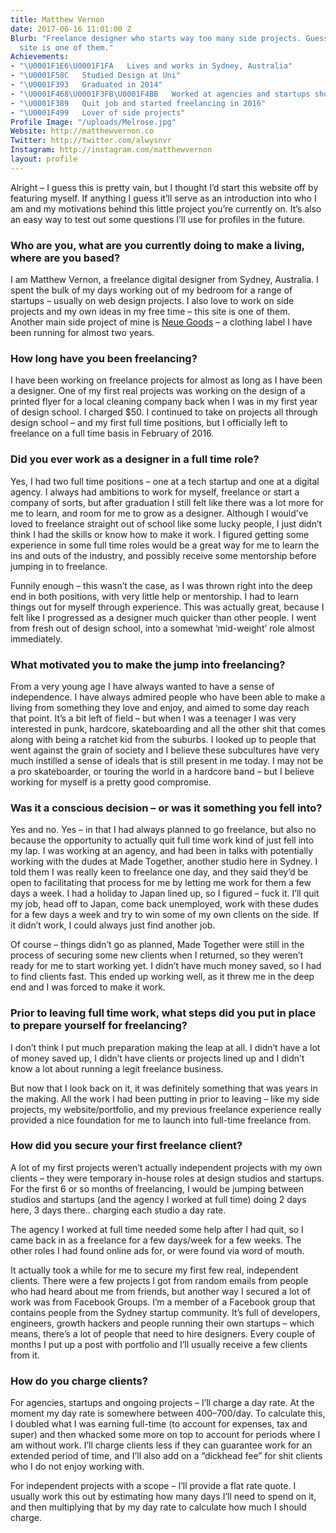 ```yaml
---
title: Matthew Vernon
date: 2017-06-16 11:01:00 Z
Blurb: "Freelance designer who starts way too many side projects. Guess what? \LThis
  site is one of them."
Achievements:
- "\U0001F1E6\U0001F1FA   Lives and works in Sydney, Australia"
- "\U0001F58C   Studied Design at Uni"
- "\U0001F393   Graduated in 2014"
- "\U0001F468\U0001F3FB‍\U0001F4BB   Worked at agencies and startups shortly after"
- "\U0001F389   Quit job and started freelancing in 2016"
- "\U0001F499   Lover of side projects"
Profile Image: "/uploads/Melrose.jpg"
Website: http://matthewvernon.co
Twitter: http://twitter.com/alwysnvr
Instagram: http://instagram.com/matthewvernon
layout: profile
---
```


Alright – I guess this is pretty vain, but I thought I’d start this website off by featuring myself. If anything I guess it’ll serve as an introduction into who I am and my motivations behind this little project you’re currently on. It’s also an easy way to test out some questions I’ll use for profiles in the future.


### Who are you, what are you currently doing to make a living, where are you based?

I am Matthew Vernon, a freelance digital designer from Sydney, Australia. I spent the bulk of my days working out of my bedroom for a range of startups – usually on web design projects. I also love to work on side projects and my own ideas in my free time – this site is one of them. Another main side project of mine is [Neue Goods](http://neuegoods.com) – a clothing label I have been running for almost two years.


### How long have you been freelancing?

I have been working on freelance projects for almost as long as I have been a designer. One of my first real projects was working on the design of a printed flyer for a local cleaning company back when I was in my first year of design school. I charged $50. I continued to take on projects all through design school – and my first full time positions, but I officially left to freelance on a full time basis in February of 2016.


### Did you ever work as a designer in a full time role?

Yes, I had two full time positions – one at a tech startup and one at a digital agency. I always had ambitions to work for myself, freelance or start a company of sorts, but after graduation I still felt like there was a lot more for me to learn, and room for me to grow as a designer. Although I would’ve loved to freelance straight out of school like some lucky people, I just didn’t think I had the skills or know how to make it work. I figured getting some experience in some full time roles would be a great way for me to learn the ins and outs of the industry, and possibly receive some mentorship before jumping in to freelance.

Funnily enough – this wasn’t the case, as I was thrown right into the deep end in both positions, with very little help or mentorship. I had to learn things out for myself through experience. This was actually great, because I felt like I progressed as a designer much quicker than other people. I went from fresh out of design school, into a somewhat ‘mid-weight’ role almost immediately.


### What motivated you to make the jump into freelancing?

From a very young age I have always wanted to have a sense of independence. I have always admired people who have been able to make a living from something they love and enjoy, and aimed to some day reach that point. It’s a bit left of field – but when I was a teenager I was very interested in punk, hardcore, skateboarding and all the other shit that comes along with being a ratchet kid from the suburbs. I looked up to people that went against the grain of society and I believe these subcultures have very much instilled a sense of ideals that is still present in me today. I may not be a pro skateboarder, or touring the world in a hardcore band – but I believe working for myself is a pretty good compromise.


### Was it a conscious decision – or was it something you fell into?

Yes and no. Yes – in that I had always planned to go freelance, but also no because the opportunity to actually quit full time work kind of just fell into my lap. I was working at an agency, and had been in talks with potentially working with the dudes at Made Together, another studio here in Sydney. I told them I was really keen to freelance one day, and they said they’d be open to facilitating that process for me by letting me work for them a few days a week. I had a holiday to Japan lined up, so I figured – fuck it. I’ll quit my job, head off to Japan, come back unemployed, work with these dudes for a few days a week and try to win some of my own clients on the side. If it didn’t work, I could always just find another job.

Of course – things didn’t go as planned, Made Together were still in the process of securing some new clients when I returned, so they weren’t ready for me to start working yet. I didn’t have much money saved, so I had to find clients fast. This ended up working well, as it threw me in the deep end and I was forced to make it work.


### Prior to leaving full time work, what steps did you put in place to prepare yourself for freelancing?

I don’t think I put much preparation making the leap at all. I didn’t have a lot of money saved up, I didn’t have clients or projects lined up and I didn’t know a lot about running a legit freelance business.

But now that I look back on it, it was definitely something that was years in the making. All the work I had been putting in prior to leaving – like my side projects, my website/portfolio, and my previous freelance experience really provided a nice foundation for me to launch into full-time freelance from.


### How did you secure your first freelance client?

A lot of my first projects weren’t actually independent projects with my own clients – they were temporary in-house roles at design studios and startups. For the first 6 or so months of freelancing, I would be jumping between studios and startups (and the agency I worked at full time) doing 2 days here, 3 days there.. charging each studio a day rate.

The agency I worked at full time needed some help after I had quit, so I came back in as a freelance for a few days/week for a few weeks. The other roles I had found online ads for, or were found via word of mouth.

It actually took a while for me to secure my first few real, independent clients. There were a few projects I got from random emails from people who had heard about me from friends, but another way I secured a lot of work was from Facebook Groups. I’m a member of a Facebook group that contains people from the Sydney startup community. It’s full of developers, engineers, growth hackers and people running their own startups – which means, there’s a lot of people that need to hire designers. Every couple of months I put up a post with portfolio and I’ll usually receive a few clients from it.


### How do you charge clients?

For agencies, startups and ongoing projects – I’ll charge a day rate. At the moment my day rate is somewhere between $400–$700/day. To calculate this, I doubled what I was earning full-time (to account for expenses, tax and super) and then whacked some more on top to account for periods where I am without work. I’ll charge clients less if they can guarantee work for an extended period of time, and I’ll also add on a “dickhead fee” for shit clients who I do not enjoy working with.

For independent projects with a scope – I’ll provide a flat rate quote. I usually work this out by estimating how many days I’ll need to spend on it, and then multiplying that by my day rate to calculate how much I should charge.